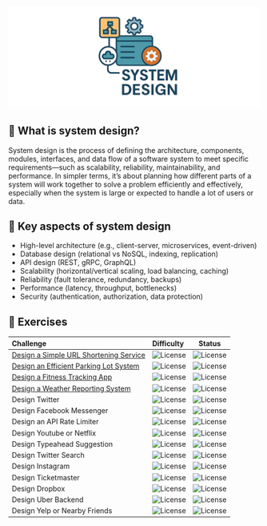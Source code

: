 ![System design](docs/assets/system-design.png)

## 🧠 What is system design?
System design is the process of defining the architecture, components, modules, interfaces, and data flow of a software 
system to meet specific requirements—such as scalability, reliability, maintainability, and performance. 
In simpler terms, it’s about planning how different parts of a system will work together to solve a problem efficiently 
and effectively, especially when the system is large or expected to handle a lot of users or data.

## 🔧 Key aspects of system design
* High-level architecture (e.g., client-server, microservices, event-driven)
* Database design (relational vs NoSQL, indexing, replication)
* API design (REST, gRPC, GraphQL)
* Scalability (horizontal/vertical scaling, load balancing, caching)
* Reliability (fault tolerance, redundancy, backups)
* Performance (latency, throughput, bottlenecks)
* Security (authentication, authorization, data protection)

## 💪 Exercises

| Challenge                                                                   | Difficulty                                              |                         Status                          |
|:----------------------------------------------------------------------------|:--------------------------------------------------------|:-------------------------------------------------------:|
| [Design a Simple URL Shortening Service](challenges/url-shortening-service) | ![License](https://img.shields.io/badge/Easy-greenblue) | ![License](https://img.shields.io/badge/Done-greenblue) |
| [Design an Efficient Parking Lot System](challenges/parking-lot-system)     | ![License](https://img.shields.io/badge/Easy-greenblue) | ![License](https://img.shields.io/badge/Done-greenblue) |
| [Design a Fitness Tracking App](challenges/fitness-tracking-app)            | ![License](https://img.shields.io/badge/Easy-greenblue) | ![License](https://img.shields.io/badge/Done-greenblue) |
| [Design a Weather Reporting System](challenges/weather-reporting-system)    | ![License](https://img.shields.io/badge/Easy-greenblue) | ![License](https://img.shields.io/badge/Done-greenblue) |
| Design Twitter                                                              | ![License](https://img.shields.io/badge/Medium-orange)  |   ![License](https://img.shields.io/badge/Todo-gray)    |
| Design Facebook Messenger                                                   | ![License](https://img.shields.io/badge/Medium-orange)  |   ![License](https://img.shields.io/badge/Todo-gray)    |
| Design an API Rate Limiter                                                  | ![License](https://img.shields.io/badge/Medium-orange)  |   ![License](https://img.shields.io/badge/Todo-gray)    |
| Design Youtube or Netflix                                                   | ![License](https://img.shields.io/badge/Medium-orange)  |   ![License](https://img.shields.io/badge/Todo-gray)    |
| Design Typeahead Suggestion                                                 | ![License](https://img.shields.io/badge/Medium-orange)  |   ![License](https://img.shields.io/badge/Todo-gray)    |
| Design Twitter Search                                                       | ![License](https://img.shields.io/badge/Medium-orange)  |   ![License](https://img.shields.io/badge/Todo-gray)    |
| Design Instagram                                                            | ![License](https://img.shields.io/badge/Medium-orange)  |   ![License](https://img.shields.io/badge/Todo-gray)    |
| Design Ticketmaster                                                         | ![License](https://img.shields.io/badge/Hard-red)       |   ![License](https://img.shields.io/badge/Todo-gray)    |
| Design Dropbox                                                              | ![License](https://img.shields.io/badge/Hard-red)       |   ![License](https://img.shields.io/badge/Todo-gray)    |
| Design Uber Backend                                                         | ![License](https://img.shields.io/badge/Hard-red)       |   ![License](https://img.shields.io/badge/Todo-gray)    |
| Design Yelp or Nearby Friends                                               | ![License](https://img.shields.io/badge/Hard-red)       |   ![License](https://img.shields.io/badge/Todo-gray)    |